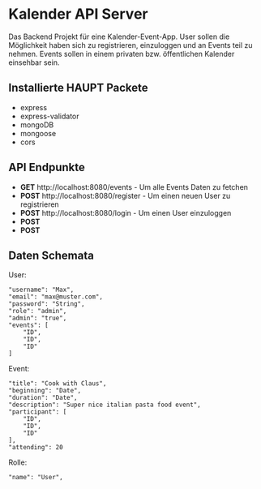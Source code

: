# Kalender API Server

Das Backend Projekt für eine Kalender-Event-App.
User sollen die Möglichkeit haben sich zu registrieren, einzuloggen und an Events teil zu nehmen. Events sollen in einem privaten bzw. öffentlichen Kalender einsehbar sein.

## Installierte HAUPT Packete

- express
- express-validator
- mongoDB
- mongoose
- cors


## API Endpunkte

- **GET** http://localhost:8080/events - Um alle Events Daten zu fetchen
- **POST** http://localhost:8080/register - Um einen neuen User zu registrieren
- **POST** http://localhost:8080/login - Um einen User einzuloggen
- **POST**
- **POST**


## Daten Schemata

User:
```
"username": "Max",
"email": "max@muster.com",
"password": "String",
"role": "admin",
"admin": "true",
"events": [
    "ID",
    "ID",
    "ID"
]

```

Event:
```
"title": "Cook with Claus",
"beginning": "Date",
"duration": "Date",
"description": "Super nice italian pasta food event",
"participant": [
    "ID",
    "ID",
    "ID"
],
"attending": 20

```

Rolle:
```
"name": "User",

```





